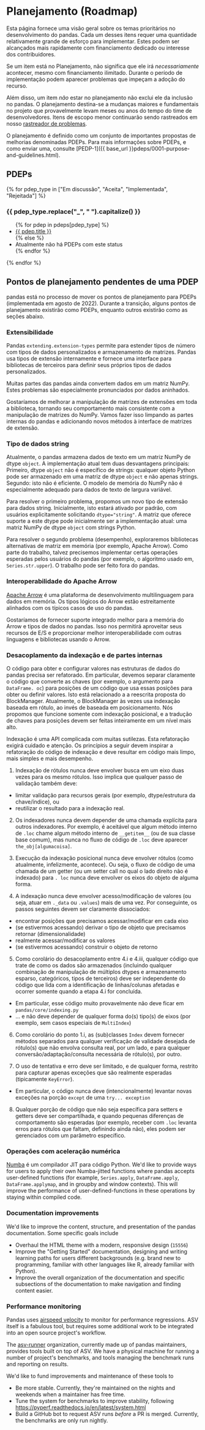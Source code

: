 # Planejamento (Roadmap)

Esta página fornece uma visão geral sobre os temas prioritários no desenvolvimento do pandas. Cada um desses itens requer uma quantidade relativamente grande de
esforço para implementar. Estes podem ser alcançados mais rapidamente com
financiamento dedicado ou interesse dos contribuidores.

Se um item está no Planejamento, não significa que ele irá _necessariamente_
acontecer, mesmo com financiamento ilimitado. Durante o período de implementação
podem aparecer problemas que impeçam a adoção do recurso.

Além disso, um item _não_ estar no planejamento não exclui ele
da inclusão no pandas. O planejamento destina-se a mudanças
maiores e fundamentais no projeto que provavelmente levam meses ou
anos do tempo do time de desenvolvedores. Itens de escopo menor continuarão sendo
rastreados em nosso [rastreador de problemas](https://github.com/pandas-dev/pandas/issues).

O planejamento é definido como um conjunto de importantes propostas de melhorias denominadas PDEPs.
Para mais informações sobre PDEPs, e como enviar uma, consulte
[PEDP-1]({{ base_url }}pdeps/0001-purpose-and-guidelines.html).

## PDEPs

{% for pdep_type in ["Em discussão", "Aceita", "Implementada", "Rejeitada"] %}

<h3 id="pdeps-{{pdep_type}}">{{ pdep_type.replace("_", " ").capitalize() }}</h3>

<ul>
{% for pdep in pdeps[pdep_type] %}
    <li><a href="{% if not pdep.url.startswith("http") %}{{ base_url }}{% endif %}{{ pdep.url }}">{{ pdep.title }}</a></li>
{% else %}
    <li>Atualmente não há PDEPs com este status</li>
{% endfor %}
</ul>

{% endfor %}

## Pontos de planejamento pendentes de uma PDEP

<div class="alert alert-warning" role="alert">
  pandas está no processo de mover os pontos de planejamento para PDEPs (implementada em
  agosto de 2022). Durante a transição, alguns pontos de planejamento existirão como PDEPs,
  enquanto outros existirão como as seções abaixo.
</div>

### Extensibilidade

Pandas `extending.extension-types` permite
para estender tipos de número com tipos de dados personalizados e armazenamento de matrizes.
Pandas usa tipos de extensão internamente e fornece uma interface para bibliotecas de
terceiros para definir seus próprios tipos de dados personalizados.

Muitas partes das pandas ainda convertem dados em um matriz NumPy. Estes problemas são especialmente pronunciados por dados aninhados.

Gostaríamos de melhorar a manipulação de matrizes de extensões em toda a biblioteca, tornando seu comportamento mais consistente com a manipulação de matrizes do NumPy. Vamos fazer isso limpando as partes internas do pandas e
adicionando novos métodos à interface de matrizes de extensão.

### Tipo de dados string

Atualmente, o pandas armazena dados de texto em um matriz NumPy de dtype `object`.
A implementação atual tem duas desvantagens principais: Primeiro, dtype `object`
não é específico de strings: qualquer objeto Python pode ser armazenado em uma matriz de dtype
`object` e não apenas strings. Segundo: isto não é eficiente.
O modelo de memória do NumPy não é especialmente adequado para dados de texto de largura variável.

Para resolver o primeiro problema, propomos um novo tipo de extensão para dados string. Inicialmente, isto estará ativado por padrão, com usuários explicitamente solicitando
`dtype="string"`. A matriz que oferece suporte a este dtype pode inicialmente ser
a implementação atual: uma matriz NumPy de dtype `object` com strings Python.

Para resolver o segundo problema (desempenho), exploraremos bibliotecas
alternativas de matriz em memória (por exemplo, Apache Arrow). Como parte do
trabalho, talvez precisemos implementar certas operações esperadas pelos usuários do pandas
(por exemplo, o algoritmo usado em, `Series.str.upper`). O trabalho
pode ser feito fora do pandas.

### Interoperabilidade do Apache Arrow

[Apache Arrow](https://arrow.apache.org) é uma plataforma de desenvolvimento multilinguagem
para dados em memória. Os tipos lógicos do Arrow estão estreitamente alinhados
com os típicos casos de uso do pandas.

Gostaríamos de fornecer suporte integrado melhor para a memória do Arrow e tipos
de dados no pandas. Isso nos permitirá aproveitar seus recursos de E/S
e proporcionar melhor interoperabilidade com outras
linguagens e bibliotecas usando o Arrow.

### Desacoplamento da indexação e de partes internas

O código para obter e configurar valores nas estruturas de dados
do pandas precisa ser refatorado. Em particular, devemos separar claramente o código que
converte as chaves (por exemplo, o argumento para `DataFrame. oc`) para posições de um código
que usa essas posições para obter ou definir valores. Isto está relacionado a
a reescrita proposta do BlockManager. Atualmente, o BlockManager às vezes
usa indexação baseada em rótulo, ao invés de baseada em posicionamento. Nós propomos que
funcione somente com indexação posicional, e a tradução de chaves
para posições devem ser feitas inteiramente em um nível mais alto.

Indexação é uma API complicada com muitas sutilezas. Esta refatoração exigirá cuidado
e atenção. Os princípios a seguir devem inspirar a refatoração do código de indexação e
deve resultar em código mais limpo, mais simples e mais desempenho.

1. Indexação de rótulos nunca deve envolver busca em um eixo duas vezes para os mesmo rótulos.
   Isso implica que qualquer passo de validação também deve:

- limitar validação para recursos gerais (por exemplo, dtype/estrutura da chave/índice), ou
- reutilizar o resultado para a indexação real.

2. Os indexadores nunca devem depender de uma chamada explícita para outros indexadores.
   Por exemplo, é aceitável que algum método interno de `.loc` chame algum
   método interno de `__getitem__` (ou de sua classe base comum),
   mas nunca no fluxo de código de `.loc` deve aparecer `the_obj[algumacoisa]`.

3. Execução da indexação posicional nunca deve envolver rótulos (como atualmente, infelizmente, acontece).
   Ou seja, o fluxo de código de uma chamada de um getter (ou um setter call no qual o lado direito não é indexado)
   para `. loc` nunca deve envolver os eixos do objeto de alguma forma.

4. A indexação nunca deve envolver acesso/modificação de valores (ou seja, atuar em `._data` ou `.values`) mais de uma vez.
   Por conseguinte, os passos seguintes devem ser claramente dissociados:

- encontrar posições que precisamos acessar/modificar em cada eixo
- (se estivermos acessando) derivar o tipo de objeto que precisamos retornar (dimensionalidade)
- realmente acessar/modificar os valores
- (se estivermos acessando) construir o objeto de retorno

5. Como corolário do desacoplamento entre 4.i e 4.iii, qualquer código que trate de como os dados são armazenados (incluindo qualquer combinação de manipulação de múltiplos dtypes e armazenamento esparso, categóricos, tipos de terceiros) deve ser independente do código que lida com a identificação de linhas/colunas afetadas e ocorrer somente quando a etapa 4.i for concluída.

- Em particular, esse código muito provavelmente não deve ficar em `pandas/core/indexing.py`
- ... e não deve depender de qualquer forma do(s) tipo(s) de eixos (por exemplo, sem casos especiais de `MultiIndex`)

6. Como corolário do ponto 1.i, as (sub)classes `Index` devem fornecer métodos separados para qualquer verificação de validade desejada de rótulo(s) que não envolva consulta real, por um lado, e para qualquer conversão/adaptação/consulta necessária de rótulo(s), por outro.

7. O uso de tentativa e erro deve ser limitado, e de qualquer forma, restrito para capturar apenas exceções
   que são realmente esperadas (tipicamente `KeyError`).

- Em particular, o código nunca deve (intencionalmente) levantar novas exceções na porção `except` de uma `try... exception`

8. Qualquer porção de código que não seja específica para setters e getters deve ser compartilhada,
   e quando pequenas diferenças de comportamento são esperadas (por exemplo, receber com `.loc` levanta erros para
   rótulos que faltam, definindo ainda não), eles podem ser gerenciados com um parâmetro específico.

### Operações com aceleração numérica

[Numba](https://numba.pydata.org) é um compilador JIT para código Python.
We'd like to provide ways for users to apply their own Numba-jitted
functions where pandas accepts user-defined functions (for example,
`Series.apply`,
`DataFrame.apply`,
`DataFrame.applymap`, and in groupby and
window contexts). This will improve the performance of
user-defined-functions in these operations by staying within compiled
code.

### Documentation improvements

We'd like to improve the content, structure, and presentation of the
pandas documentation. Some specific goals include

- Overhaul the HTML theme with a modern, responsive design
  (`15556`)
- Improve the "Getting Started" documentation, designing and writing
  learning paths for users different backgrounds (e.g. brand new to
  programming, familiar with other languages like R, already familiar
  with Python).
- Improve the overall organization of the documentation and specific
  subsections of the documentation to make navigation and finding
  content easier.

### Performance monitoring

Pandas uses [airspeed velocity](https://asv.readthedocs.io/en/stable/)
to monitor for performance regressions. ASV itself is a fabulous tool,
but requires some additional work to be integrated into an open source
project's workflow.

The [asv-runner](https://github.com/asv-runner) organization, currently
made up of pandas maintainers, provides tools built on top of ASV. We
have a physical machine for running a number of project's benchmarks,
and tools managing the benchmark runs and reporting on results.

We'd like to fund improvements and maintenance of these tools to

- Be more stable. Currently, they're maintained on the nights and
  weekends when a maintainer has free time.
- Tune the system for benchmarks to improve stability, following
  <https://pyperf.readthedocs.io/en/latest/system.html>
- Build a GitHub bot to request ASV runs _before_ a PR is merged.
  Currently, the benchmarks are only run nightly.
